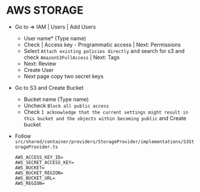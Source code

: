 # AWS STORAGE

- Go to => IAM | Users | Add Users

  - User name\* (Type name)
  - Check | Access key - Programmatic access | Next: Permissions
  - Select `Attach existing policies directly` and search for s3 and check `AmazonS3FullAccess` | Next: Tags
  - Next: Review
  - Create User
  - Next page copy two secret keys

- Go to S3 and Create Bucket

  - Bucket name (Type name)
  - Uncheck `Block all public access`
  - Check `I acknowledge that the current settings might result in this bucket and the objects within becoming public` and Create bucket

- Follow `src/shared/container/providers/StorageProvider/implementations/S3StorageProvider.ts`

  ```.env
  AWS_ACCESS_KEY_ID=
  AWS_SECRET_ACCESS_KEY=
  AWS_BUCKET=
  AWS_BUCKET_REGION=
  AWS_BUCKET_URL=
  AWS_REGION=
  ```
